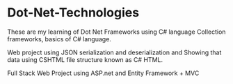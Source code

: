 # Dot-Net-Technologies
These are my learning of Dot Net Frameworks using C# language Collection frameworks, basics of C# language.

Web project using JSON serialization and deserialization and Showing that data using CSHTML file structure known as C# HTML.

Full Stack Web Project using ASP.net and Entity Framework + MVC 
